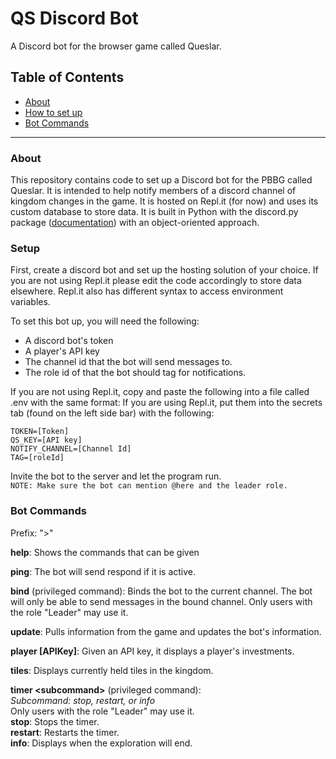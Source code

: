# QS Discord Bot

A Discord bot for the browser game called Queslar.

## Table of Contents

-   [About](#about)
-   [How to set up](#setup)
-   [Bot Commands](#bot-commands)

---

### About

This repository contains code to set up a Discord bot for the PBBG called Queslar. It is intended to help notify members of a discord channel of kingdom changes in the game. It is hosted on Repl.it (for now) and uses its custom database to store data. It is built in Python with the discord.py package ([documentation](https://discordpy.readthedocs.io/en/stable/index.html)) with an object-oriented approach.

### Setup

First, create a discord bot and set up the hosting solution of your choice. If you are not using Repl.it please edit the code accordingly to store data elsewhere. Repl.it also has different syntax to access environment variables.

To set this bot up, you will need the following:

-   A discord bot's token
-   A player's API key
-   The channel id that the bot will send messages to.
-   The role id of that the bot should tag for notifications.

If you are not using Repl.it, copy and paste the following into a file called .env with the same format:
If you are using Repl.it, put them into the secrets tab (found on the left side bar) with the following:

```
TOKEN=[Token]
QS_KEY=[API key]
NOTIFY_CHANNEL=[Channel Id]
TAG=[roleId]
```

Invite the bot to the server and let the program run.  
`NOTE: Make sure the bot can mention @here and the leader role.`

### Bot Commands

Prefix: ">"

**help**:
Shows the commands that can be given

**ping**:
The bot will send respond if it is active.

**bind** (privileged command):
Binds the bot to the current channel. The bot will only be able to send messages in the bound channel. Only users with the role "Leader" may use it.

**update**:
Pulls information from the game and updates the bot's information.

**player [APIKey]**:
Given an API key, it displays a player's investments.

**tiles**:
Displays currently held tiles in the kingdom.

**timer \<subcommand>** (privileged command):  
_Subcommand: stop, restart, or info_  
Only users with the role "Leader" may use it.  
**stop**: Stops the timer.  
**restart**: Restarts the timer.  
**info**: Displays when the exploration will end.
